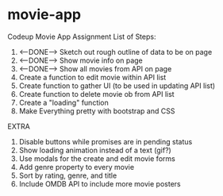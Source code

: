 # movie-app
Codeup Movie App Assignment 
List of Steps:
1. <--DONE--> Sketch out rough outline of data to be on page 
2. <--DONE--> Show movie info on page 
3. <--DONE--> Show all movies from API on page 
4. Create a function to edit movie within API list
5. Create function to gather UI (to be used in updating API list)
6. Create function to delete movie ob from API list
7. Create a "loading" function
8. Make Everything pretty with bootstrap and CSS

EXTRA
1. Disable buttons while promises are in pending status
2. Show loading animation instead of a text (gif?)
3. Use modals for the create and edit movie forms
4. Add genre property to every movie
5. Sort by rating, genre, and title
6. Include OMDB API to include more movie posters